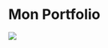 # Mon Portfolio
  <img src="https://img.shields.io/badge/HTML5-E34F26?style=for-the-badge&logo=html5&logoColor=white" />
  <img src="https://img.shields.io/badge/CSS3-1572B6?style=for-the-badge
Voici mon portfolio. Vous y retrouverz une présentation de qui je suis, mes projets ainsi que mes compétences tecniques !

